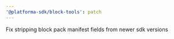 ```yaml
---
'@platforma-sdk/block-tools': patch
---
```


Fix stripping block pack manifest fields from newer sdk versions

